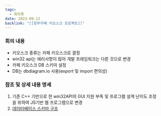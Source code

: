 ```yaml
---
tags:
  - 회의록
date: 2023-09-12
backlink: "[[정무카페 키오스크 프로젝트]]"
---
```

### 회의 내용
+ 키오스크 종류는 카페 키오스크로 결정
+ win32 api는 에러사항이 많아 개발 프레임워크는 다른 것으로 변경
+ 카페 키오스크 DB 스키마 설정
+ DB는 dbdiagram.io 사용(export 및 import 편의성)

### 참조 및 상세 내용 명세
1. 기존 C++ 기반으로 한 win32API의 GUI 지원 부족 및  프로그램 설계 난이도 조정을 위하여 JS기반 웹 프로그램으로 변경
2. [데이터베이스 스키마 구조](https://dbdiagram.io/d/JM_Cafe-64f6e85002bd1c4a5efb3f37)